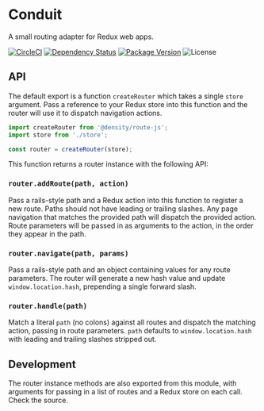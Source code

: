 # Conduit
A small routing adapter for Redux web apps.

[![CircleCI](https://circleci.com/gh/DensityCo/conduit.svg?style=svg)](https://circleci.com/gh/DensityCo/conduit)
[![Dependency Status](https://david-dm.org/densityco/conduit.svg)](https://david-dm.org/densityco/conduit)
[![Package Version](https://img.shields.io/npm/v/@density/conduit.svg)](https://npmjs.com/@density/conduit)
![License](https://img.shields.io/badge/License-MIT-green.svg)

## API

The default export is a function `createRouter` which takes a single `store` argument. Pass a reference to your Redux store into this function and the router will use it to dispatch navigation actions.

```JavaScript
import createRouter from '@density/route-js';
import store from './store';

const router = createRouter(store);
```

This function returns a router instance with the following API:


### `router.addRoute(path, action)`

Pass a rails-style path and a Redux action into this function to register a new route. Paths should not have leading or trailing slashes. Any page navigation that matches the provided path will dispatch the provided action. Route parameters will be passed in as arguments to the action, in the order they appear in the path.

### `router.navigate(path, params)`

Pass a rails-style path and an object containing values for any route parameters. The router will generate a new hash value and update `window.location.hash`, prepending a single forward slash.

### `router.handle(path)`

Match a literal `path` (no colons) against all routes and dispatch the matching action, passing in route parameters. `path` defaults to `window.location.hash` with leading and trailing slashes stripped out.


## Development

The router instance methods are also exported from this module, with arguments for passing in a list of routes and a Redux store on each call. Check the source.
